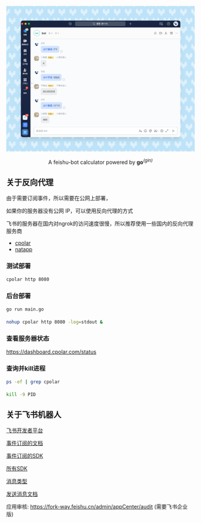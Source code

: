

<p align='center'>
  <img src='./doc/img.png' alt='' width='1000'/>
</p>

<p align='center'>
 A feishu-bot calculator powered by <b>go</b><sup><em>(gin)</em></sup><br>
</p>


## 关于反向代理

由于需要订阅事件，所以需要在公网上部署，

如果你的服务器没有公网 IP，可以使用反向代理的方式

飞书的服务器在国内对ngrok的访问速度很慢，所以推荐使用一些国内的反向代理服务商

- [cpolar](https://dashboard.cpolar.com/)
- [natapp](https://natapp.cn/)
### 测试部署
```bash 
cpolar http 8080
```

### 后台部署
```bash
go run main.go

nohup cpolar http 8080 -log=stdout &
```
### 查看服务器状态
https://dashboard.cpolar.com/status

### 查询并kill进程
```bash
ps -ef | grep cpolar

kill -9 PID 
``` 



## 关于飞书机器人
[飞书开发者平台](https://open.feishu.cn/app?lang=zh-CN)
 
[事件订阅的文档](https://open.feishu.cn/document/ukTMukTMukTM/uUTNz4SN1MjL1UzM?lang=zh-CN#2eb3504a)

[事件订阅的SDK](https://github.com/larksuite/oapi-sdk-go#%E5%A4%84%E7%90%86%E6%B6%88%E6%81%AF%E4%BA%8B%E4%BB%B6%E5%9B%9E%E8%B0%83)

[所有SDK](https://github.com/larksuite/oapi-sdk-go)

[消息类型](https://open.feishu.cn/document/uAjLw4CM/ukTMukTMukTM/im-v1/message/create_json)

[发送消息文档](https://open.feishu.cn/document/uAjLw4CM/ukTMukTMukTM/reference/im-v1/message/create)

应用审核: https://fork-way.feishu.cn/admin/appCenter/audit (需要飞书企业版)

